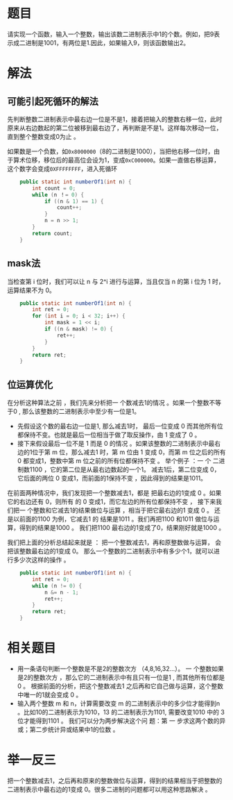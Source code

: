 # 题目

请实现一个函数，输入一个整数，输出该数二进制表示中1的个数。例如，把9表示成二进制是1001，有两位是1.因此，如果输入9，则该函数输出2。

# 解法

## 可能引起死循环的解法

先判断整数二进制表示中最右边一位是不是1，接着把输入的整数右移一位，此时原来从右边数起的第二位被移到最右边了，再判断是不是1。这样每次移动一位，直到整个整数变成0为止 。

如果数是一个负数，如`0x8000000`（8的二进制是1000），当把他右移一位时，由于算术位移，移位后的最高位会设为1，变成`0xC000000`。如果一直做右移运算，这个数字会变成`0XFFFFFFFF`，进入死循环

```java
    public static int numberOf1(int n) {
        int count = 0;
        while (n ！= 0) {
            if ((n & 1) == 1) {
                count++;
            }
            n = n >> 1;
        }
        return count;
    }
```

## mask法

当检查第 i 位时，我们可以让 n 与 2^i 进行与运算，当且仅当 n 的第 i  位为 1 时，运算结果不为 0。

```java
    public static int numberOf1(int n) {
        int ret = 0;
        for (int i = 0; i < 32; i++) {
            int mask = 1 << i;
            if ((n & mask) != 0) {
                ret++;
            }
        }
        return ret;
    }
```

## 位运算优化

在分析这种算法之前 ，我们先来分析把一 个数减去1的情况 。如果一个整数不等于0 , 那么该整数的二进制表示中至少有一位是1。

-   先假设这个数的最右边一位是1, 那么减去1时， 最后一位变成 0 而其他所有位都保待不变。也就是最后一位相当于做了取反操作，由 1 变成了 0 。
-   接下来假设最后一位不是 1 而是 0 的情况 。如果该整数的二进制表示中最右边的1位于第 m 位，那么减去1 时，第 m 位由 1 变成 0，而第 m 位之后的所有 0 都变成1，整数中第 m 位之前的所有位都保持不变 。 举个例子 ：一 个 二进制数1100 ，它的第二位是从最右边数起的一个1。 减去1后，第二位变成 0，它后面的两位 0 变成1，而前面的1保持不变 ，因此得到的结果是1011。

在前面两种情况中，我们发现把一个整数减去1，都是 把最右边的1变成 0 。如果它的右边还有 0，则所有 的 0 变成1，而它左边的所有位都保持不变 ， 接下来我们把一 个整数和它减去1的结果做位与运算 ，相当于把它最右边的1 变成 0 。 还是以前面的1100 为例，它减去1 的 结果是1011 。我们再把1100 和1011 做位与运算，得到的结果是1000 。 我们把1100 最右边的1变成了0，结果刚好就是1000 。

我们把上面的分析总结起来就是 ： 把一个整数减去1，再和原整数做与运算， 会把该整数最右边的1变成 0。 那么一个整数的二进制表示中有多少个1，就可以进行多少次这样的操作 。 

```java
    public static int numberOf1(int n) {
        int ret = 0;
        while (n != 0) {
            n &= n - 1;
            ret++;
        }
        return ret;
    }
```

# 相关题目

-   用一条语句判断一个整数是不是2的整数次方 （4,8,16,32...）。 一 个整数如果是2的整数次方 ，那么它的二进制表示中有且只有一位是1 , 而其他所有位都是 0 。 根据前面的分析，把这个整数减去1 之后再和它自己做与运算，这个整数中唯一的1就会变成 0 。
-   输入两个整数 m 和 n，计算需要改变 m 的二进制表示中的多少位才能得到n 。比如10的二进制表示为1010，13 的二进制表示为1101, 需要改变1010 中的 3 位才能得到1101 。 我们可以分为两步解决这个问 题：第 一 步求这两个数的异或；第二步统计异或结果中1的位数 。

# 举一反三

把一个整数减去1，之后再和原来的整数做位与运算，得到的结果相当于把整数的二进制表示中最右边的1变成 0。很多二进制的问题都可以用这种思路解决 。

